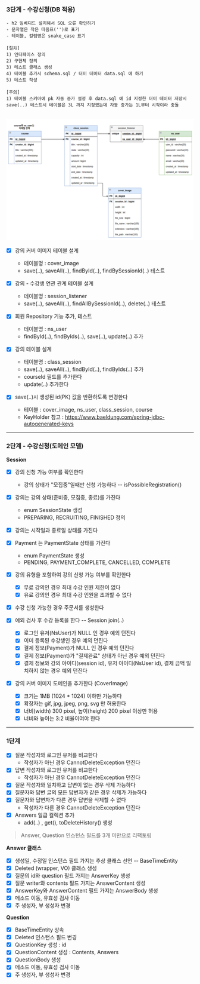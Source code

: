 ### 3단계 - 수강신청(DB 적용)

```text
- h2 임베디드 설치해서 SQL 오류 확인하기
- 문자열은 작은 따옴표('')로 표기
- 테이블, 컬럼명은 snake_case 표기

[절차]
1) 인터페이스 정의 
2) 구현체 정의 
3) 테스트 클래스 생성
4) 테이블 추가시 schema.sql / 더미 데이터 data.sql 에 하기 
5) 테스트 작성

[주의]
1) 테이블 스키마에 pk 자동 증가 설정 후 data.sql 에 id 지정한 더미 데이터 저장시
save(..) 테스트시 테이블은 3L 까지 지정했는데 자동 증가는 1L부터 시작이라 충돌  
 
```

<img src="https://github.com/ljw1126/user-content/blob/master/next-step/java-lms-ERD.png?raw=true">

- [x] 강의 커버 이미지 테이블 설계
    - 테이블명 : cover_image
    - save(..), saveAll(..), findById(..), findBySessionId(..) 테스트
- [x] 강의 - 수강생 연관 관계 테이블 설계
    - 테이블명 : session_listener
    - save(..), saveAll(..), findAllBySessionId(..), delete(..) 테스트
- [x] 회원 Repository 기능 추가, 테스트
    - 테이블명 : ns_user
    - findById(..), findByIds(..), save(..), update(..) 추가
- [x] 강의 테이블 설계
    - 테이블명 : class_session
    - save(..), saveAll(..), findById(..), findByIds(..) 추가
    - courseId 필드를 추가한다
    - update(..) 추가한다

- [x] save(..)시 생성된 id(PK) 값을 반환하도록 변경한다
    - 테이블 : cover_image, ns_user, class_session, course
    - KeyHolder 참고 : https://www.baeldung.com/spring-jdbc-autogenerated-keys

---

### 2단계 - 수강신청(도메인 모델)

**Session**

- [x] 강의 신청 가능 여부를 확인한다
    - 강의 상태가 "모집중"일때만 신청 가능하다 -- isPossibleRegistration()
- [x] 강의는 강의 상태(준비중, 모집중, 종료)를 가진다
    - enum SessionState 생성
    - PREPARING, RECRUITING, FINISHED 정의
- [x] 강의는 시작일과 종료일 상태를 가진다

- [x] Payment 는 PaymentState 상태를 가진다
    - enum PaymentState 생성
    - PENDING, PAYMENT_COMPLETE, CANCELLED, COMPLETE

- [x] 강의 유형을 포함하여 강의 신청 가능 여부를 확인한다
    - [x] 무료 강의인 경우 최대 수강 인원 제한이 없다
    - [x] 유료 강의인 경우 최대 수강 인원을 초과할 수 없다
- [x] 수강 신청 가능한 경우 주문서를 생성한다

- [x] 예외 검사 후 수강 등록을 한다 -- Session join(..)
    - [x] 로그인 유저(NsUser)가 NULL 인 경우 예외 던진다
    - [x] 이미 등록된 수강생인 경우 예외 던진다
    - [x] 결제 정보(Payment)가 NULL 인 경우 예외 던진다
    - [x] 결제 정보(Payment)가 "결제완료" 상태가 아닌 경우 예외 던진다
    - [x] 결제 정보와 강의 아이디(session id), 유저 아이디(NsUser id), 결제 금액 일치하지 않는 경우 예외 던진다

- [x] 강의 커버 이미지 도메인을 추가한다 (CoverImage)
    - [x] 크기는 1MB (1024 * 1024) 이하만 가능하다
    - [x] 확장자는 gif, jpg, jpeg, png, svg 만 허용한다
    - [x] 너비(width) 300 pixel, 높이(height) 200 pixel 이상만 허용
    - [x] 너비와 높이는 3:2 비율이여야 한다

---

### 1단계

- [x] 질문 작성자와 로그인 유저를 비교한다
    - 작성자가 아닌 경우 CannotDeleteException 던진다
- [x] 답변 작성자와 로그인 유저를 비교한다
    - 작성자가 아닌 경우 CannotDeleteException 던진다
- [x] 질문 작성자와 일치하고 답변이 없는 경우 삭제 가능하다
- [x] 질문자와 답변 글의 모든 답변자가 같은 경우 삭제가 가능하다
- [x] 질문자와 답변자가 다른 경우 답변을 삭제할 수 없다
    - 작성자가 다른 경우 CannotDeleteException 던진다
- [x] Answers 일급 컬렉션 추가
    - add(..) , get(), toDeleteHistory() 생성

> Answer, Question 인스턴스 필드를 3개 미만으로 리팩토링

**Answer 클래스**

- [x] 생성일, 수정일 인스턴스 필드 가지는 추상 클래스 선언 -- BaseTimeEntity
- [x] Deleted (wrapper, VO) 클래스 생성
- [x] 질문의 id와 question 필드 가지는 AnswerKey 생성
- [x] 질문 writer와 contents 필드 가지는 AnswerContent 생성
- [x] AnswerKey와 AnswerContent 필드 가지는 AnswerBody 생성
- [x] 메소드 이동, 유효성 검사 이동
- [x] 주 생성자, 부 생성자 변경

**Question**

- [x] BaseTimeEntity 상속
- [x] Deleted 인스턴스 필드 변경
- [x] QuestionKey 생성 : id
- [x] QuestionContent 생성 : Contents, Answers
- [x] QuestionBody 생성
- [x] 메소드 이동, 유효성 검사 이동
- [x] 주 생성자, 부 생성자 변경

